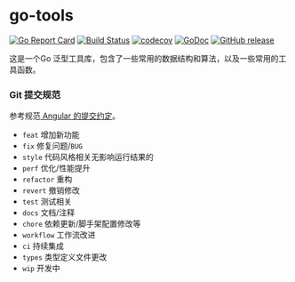 # go-tools
[![Go Report Card](https://goreportcard.com/badge/github.com/leoppro/go-tools)](https://goreportcard.com/report/github.com/leoppro/go-tools)
[![Build Status](https://travis-ci.org/leoppro/go-tools.svg?branch=main)](https://travis-ci.org/leoppro/go-tools)
[![codecov](https://codecov.io/gh/leoppro/go-tools/branch/master/graph/badge.svg)](https://codecov.io/gh/leoppro/go-tools)
[![GoDoc](https://godoc.org/github.com/leoppro/go-tools?status.svg)](https://godoc.org/github.com/leoppro/go-tools)
[![GitHub release](https://img.shields.io/github/release/leoppro/go-tools.svg)]()

这是一个Go 泛型工具库，包含了一些常用的数据结构和算法，以及一些常用的工具函数。

### Git 提交规范
参考规范[ Angular 的提交约定](https://github.com/conventional-changelog/conventional-changelog/tree/master/packages/conventional-changelog-angular)。
+ `feat` 增加新功能
+ `fix` 修复问题/`BUG`
+ `style` 代码风格相关无影响运行结果的
+ `perf` 优化/性能提升
+ `refactor` 重构
+ `revert` 撤销修改
+ `test` 测试相关
+ `docs` 文档/注释
+ `chore` 依赖更新/脚手架配置修改等
+ `workflow` 工作流改进
+ `ci` 持续集成
+ `types` 类型定义文件更改
+ `wip` 开发中
